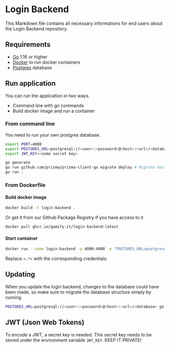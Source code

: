 # Login Backend
This Markdown file contains all necessary informations for end users about the Login Backend repository.

## Requirements
- [Go](https://go.dev) 1.16 or higher
- [Docker](https://www.docker.com/) to run docker containers
- [Postgres](https://www.postgresql.org/) database

## Run application
You can run the application in two ways. 
- Command line with go commands
- Build docker image and run a container

### From command line
You need to run your own postgres database.
```sh
export PORT=4000
export POSTGRES_URL=postgresql://<user>:<password>@<host>:<url>/<database> # Update key words in '<>' with your credentials 
export JWT_KEY=<some secret key>

go generate
go run github.com/prisma/prisma-client-go migrate deploy # Migrate database scheme if it has changed
go run .
```

### From Dockerfile

#### Build docker image
```sh
docker build -t login-backend .
```
Or get it from our Github Package Registry if you have access to it
```sh
docker pull ghcr.io/gamify-it/login-backend:latest
```

#### Start container
```sh
docker run --name login-backend -p 4000:4000 -e "POSTGRES_URL=postgresql://<user>:<password>@<host>:<url>/<database>" -e "JWT_KEY=<secret key>"
```
Replace `<.*>` with the corresponding credentials.


## Updating
When you update the login backend, changes to the database could have been made, so make sure to migrate the database structure simply by running
```sh
POSTGRES_URL=postgresql://<user>:<password>@<host>:<url>/<database> go run github.com/prisma/prisma-client-go migrate deploy
```

## JWT (Json Web Tokens)
To encode a JWT, a secret key is needed. 
This secret key needs to be stored under the environment variable `JWT_KEY`.
KEEP IT PRIVATE!
